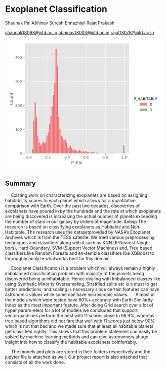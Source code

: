 # Exoplanet Classification

Shaunak Pal Abhinav Suresh Ennazhiyil Rajat Prakash

shaunak18098@iiitd.ac.in
abhinav18003@iiitd.ac.in
rajat18078@iiitd.ac.in

![image](https://github.com/blackhat-7/Exoplanet-Classification/blob/main/Plots/PlantHabitability_Vs_PlanetESI.png?raw=true)


## Summary
&nbsp;&nbsp;&nbsp;&nbsp; Existing work on characterizing exoplanets are based on assigning habitability scores to each planet which allows for a quantitative comparison with Earth. Over the past two decades, discoveries of exoplanets have poured in by the hundreds and the rate at which exoplanets are being discovered is increasing the actual number of planets exceeding the number of stars in our galaxy by orders of magnitude. 
&nbsp The  research  is  based  on  classifying  exoplanets  as  Habitable  and  Non-Habitable. The  research  uses  the  datasetprovided by NASA’s Exoplanet Archives which is from the TESS satellite.  We tried various preprocessing techniques and classifiers along with it such as KNN (K-Nearest Neigh-bors),  Hard-Boundary, SVM (Support  Vector  Machines) and,  Tree  based  classifiers  like  Random  Forests  and  en-semble classifiers like XGBoost to thoroughly analyze whatworks best for this domain.

&nbsp;&nbsp;&nbsp;&nbsp; Exoplanet Classification is a problem which will always remain a highly imbalanced classification problem with majority of the planets being discovered being uninhabitable. Hence dealing with Imbalanced classes like using Synthetic Minority Oversampling, Stratified splits etc is a must to get better predictions, and scaling is necessary since certain features can have astronomic values while some can have microscopic values. 
&nbsp;&nbsp;&nbsp;&nbsp; Almost  all  the  models  which  were  tested  have  90%+  accuracy with Earth Similarity Index as the most important feature. After doing Grid search over a lot of hyper param-eters for a lot of models we concluded that support vectormachines perform the best with f1 scores close to 98.9%, whereas tree based algorithms did not fare that well with f1 scores just below 90% which is not that bad and we made sure that at least all habitable planets get classified rightly. This shows that this problem statement can easily be solved by machine learning methods and can give astronomers ahuge insight into how to classify the habitable exoplanets comfortably.

&nbsp;&nbsp;&nbsp;&nbsp; The models and plots are stored in their folders respectively and the jupyter file is attached as well. Our project report is also attached that consists of all the work done.
